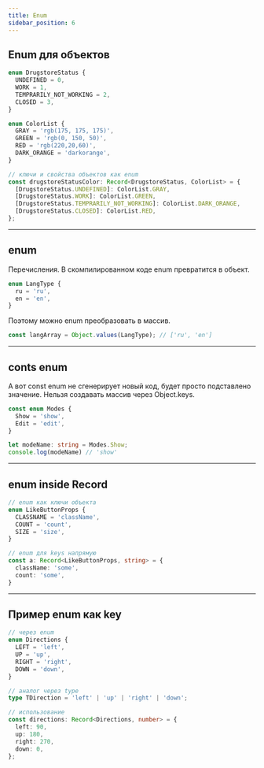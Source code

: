 ```yaml
---
title: Enum
sidebar_position: 6
---
```


## Enum для объектов

```ts
enum DrugstoreStatus {
  UNDEFINED = 0,
  WORK = 1,
  TEMPRARILY_NOT_WORKING = 2,
  CLOSED = 3,
}

enum ColorList {
  GRAY = 'rgb(175, 175, 175)',
  GREEN = 'rgb(0, 150, 50)',
  RED = 'rgb(220,20,60)',
  DARK_ORANGE = 'darkorange',
}

// ключи и свойства объектов как enum
const drugstoreStatusColor: Record<DrugstoreStatus, ColorList> = {
  [DrugstoreStatus.UNDEFINED]: ColorList.GRAY,
  [DrugstoreStatus.WORK]: ColorList.GREEN,
  [DrugstoreStatus.TEMPRARILY_NOT_WORKING]: ColorList.DARK_ORANGE,
  [DrugstoreStatus.CLOSED]: ColorList.RED,
};
```

---

## enum

Перечисления. В скомпилированном коде enum превратится в объект.

```ts
enum LangType {
  ru = 'ru',
  en = 'en',
}
```

Поэтому можно enum преобразовать в массив.

```ts
const langArray = Object.values(LangType); // ['ru', 'en']
```

---

## conts enum

А вот const enum не сгенерирует новый код, будет просто подставлено значение. Нельзя создавать массив через Object.keys.

```ts
const enum Modes { 
  Show = 'show', 
  Edit = 'edit',
}

let modeName: string = Modes.Show;
console.log(modeName) // 'show'
```

---

## enum inside Record

```ts
// enum как ключи объекта
enum LikeButtonProps {
  CLASSNAME = 'className',
  COUNT = 'count',
  SIZE = 'size',
}

// enum для keys напрямую
const a: Record<LikeButtonProps, string> = {
  className: 'some',
  count: 'some',
}
```

---

## Пример enum как key

```ts
// через enum
enum Directions {
  LEFT = 'left',
  UP = 'up',
  RIGHT = 'right',
  DOWN = 'down',
}

// аналог через type
type TDirection = 'left' | 'up' | 'right' | 'down';

// использование
const directions: Record<Directions, number> = {
  left: 90,
  up: 180,
  right: 270,
  down: 0,
};
```
